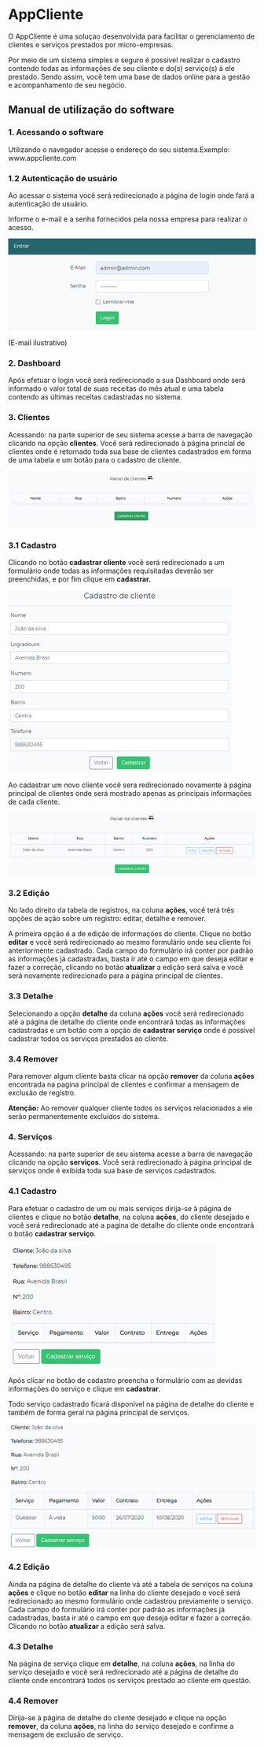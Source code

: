 <h1>AppCliente</h1>
    <p>O AppCliente é uma soluçao desenvolvida para facilitar o gerenciamento de clientes e serviços prestados por micro-empresas.
    <p>Por meio de um sistema simples e seguro é possível realizar o cadastro contendo todas as informações de seu cliente e do(s) serviço(s) à ele prestado. 
    Sendo assim, você tem uma base de dados online para a gestão e acompanhamento de seu negócio.
    </p>
    <h2>Manual de utilização do software</h2>
    <h3>1. Acessando o software</h3>
    <p>Utilizando o navegador acesse o endereço do seu sistema.Exemplo: www.appcliente.com</p>
    <h3>1.2 Autenticação de usuário</h3>
    <p>Ao acessar o sistema você será redirecionado a página de login onde fará a autenticação de usuário.</p>
    <p>Informe o e-mail e a senha fornecidos pela nossa empresa para realizar o acesso.</p>
    <img src="img/login.png" alt="">
    <p>(E-mail ilustrativo)</p>
    <h3>2. Dashboard</h3>
    <p>Após efetuar o login você será redirecionado a sua Dashboard onde será informado o valor total de suas receitas do mês atual e uma tabela contendo as últimas
    receitas cadastradas no sistema.</p>
    <h3>3. Clientes</h3>
    <p>Acessando: na parte superior de seu sistema acesse a barra de navegação clicando na opção <b>clientes</b>. Você será redirecionado à página princial de clientes 
    onde é retornado toda sua base de clientes cadastrados em forma de uma tabela e um botão para o cadastro de cliente.</p>
    <img src="img/btn.png"> 
    <h3>3.1 Cadastro</h3>
    <p>Clicando no botão <b>cadastrar cliente</b> você será redirecionado a um formulário onde todas as informações requisitadas deverão ser preenchidas, 
    e por fim clique em <b>cadastrar.</b></p>
    <img src="img/cad.png" alt="">
    <p>Ao cadastrar um novo cliente você sera redirecionado novamente à página principal de clientes onde será mostrado apenas as principais informações de cada cliente.</p>
    <img src="img/cliente.png" alt="">
    <h3>3.2 Edição</h3>
    <p>No lado direito da tabela de registros, na coluna <b>ações</b>, você terá três opções de ação sobre um registro: editar, detalhe e remover.</p>
    <p>A primeira opção é a de edição de informações do cliente. Clique no botão <b>editar</b> e você será redirecionado ao mesmo formulário onde seu cliente foi 
    anteriormente cadastrado. Cada campo do formulário irá conter por padrão as informações já cadastradas, basta ir até o campo em que deseja editar e fazer a correção, 
    clicando no botão <b>atualizar</b> a edição será salva e você será novamente redirecionado para a página principal de clientes.</p>
    <h3>3.3 Detalhe</h3>
    <p>Selecionando a opção <b>detalhe</b> da coluna <b>ações</b> você será redirecionado até a página de detalhe do cliente onde encontrará todas as informações cadastradas 
    e um botão com a opção de <b>cadastrar serviço</b> onde é possível cadastrar todos os serviços prestados ao cliente.</p>
    <h3>3.4 Remover</h3>
    <p>Para remover algum cliente basta clicar na opção <b>remover</b> da coluna <b>ações</b> encontrada na pagina principal de clientes e confirmar a mensagem de 
    exclusão de registro.</p>
    <p><b>Atenção:</b> Ao remover qualquer cliente todos os serviços relacionados a ele serão permanentemente excluídos do sistema.</p>
    <h3>4. Serviços</h3>
    <p>Acessando: na parte superior de seu sistema acesse a barra de navegação clicando na opção <b>serviços</b>. Você será redirecionado à página principal de serviços 
    onde é exibida toda sua base de serviços cadastrados.</p>
    <h3>4.1 Cadastro</h3>
    <p>Para efetuar o cadastro de um ou mais serviços dirija-se à página de clientes e clique no botão <b>detalhe</b>, na coluna <b>ações</b>, do cliente desejado e você 
    será redirecionado até a pagina de detalhe do cliente onde encontrará o botão <b>cadastrar serviço</b>. </p>
    <img src="img/cadService.png" alt="">
    <p>Após clicar no botão de cadastro preencha o formulário com as devidas informações do serviço e clique em <b>cadastrar</b>.</p>
    <p>Todo serviço cadastrado ficará disponível na página de detalhe do cliente e também de forma geral na página principal de serviços.</p>
    <img src="img/service.png" alt="">
    <h3>4.2 Edição</h3>
    <p>Ainda na página de detalhe do cliente vá até a tabela de serviços na coluna <b>ações</b> e clique no botão <b>editar</b> na linha do cliente desejado e você será 
    redirecionado ao mesmo formulário onde cadastrou previamente o serviço. Cada campo do formulário irá conter por padrão as informações já cadastradas, basta ir até o
    campo em que deseja editar e fazer a correção. Clicando no botão <b>atualizar</b> a edição será salva.</p>
    <h3>4.3 Detalhe</h3>
    <p>Na página de serviço clique em <b>detalhe</b>, na coluna <b>ações</b>, na linha do serviço desejado e você será redirecionado até a página de detalhe do cliente 
    onde encontrará todos os serviços prestado ao cliente em questão.</p>
    <h3>4.4 Remover</h3>
    <p>Dirija-se à página de detalhe do cliente desejado e clique na opção <b>remover</b>, da coluna <b>ações</b>, na linha do serviço desejado e confirme a mensagem de 
    exclusão de serviço.</p>
